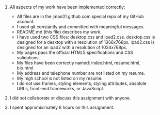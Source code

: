 1. All aspects of my work have been implemented correctly:

	- All files are in the jmao01.github.com special repo of my GitHub account.
	- I used git constantly and committed with meaningful messages.
	- README.md (this file) describes my work.
	- I have used two CSS files: desktop.css and ipad2.css. desktop.css is designed for 
	a desktop with a resolution of 1366x768px. ipad2.css is designed for an ipad2 with a
	resolution of 1024x768px. 
	- My pages pass the official HTML5 specifications and CSS validations.
	- My files have been correctly named: index.html, resume.html, bio.html
	- My address and telephone number are not listed on my resume.
	- My high school is not listed on my resume.
	- I do not use frames, styling elements, styling attributes, absolute URLs, front-end
	frameworks, or JavaScript.

2. I did not collaborate or discuss this assignment with anyone.

3. I spent appromiximately 8 hours on this assignment.